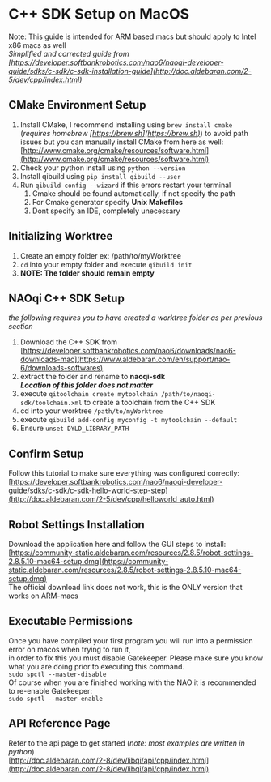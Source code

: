 # C++ SDK Setup on MacOS 
Note: This guide is intended for ARM based macs but should apply to Intel x86 macs as well \
*Simplified and corrected guide from [https://developer.softbankrobotics.com/nao6/naoqi-developer-guide/sdks/c-sdk/c-sdk-installation-guide](http://doc.aldebaran.com/2-5/dev/cpp/index.html)*

## CMake Environment Setup
1. Install CMake, I recommend installing using `brew install cmake` (*requires homebrew [https://brew.sh](https://brew.sh)*) to avoid path issues but you can manually install CMake from here as well: \
[http://www.cmake.org/cmake/resources/software.html](http://www.cmake.org/cmake/resources/software.html)
2. Check your python install using `python --version`
3. Install qibuild using `pip install qibuild --user`
4. Run `qibuild config --wizard` if this errors restart your terminal
    1. Cmake should be found automatically, if not specify the path
    2. For Cmake generator specify **Unix Makefiles**
    3. Dont specify an IDE, completely unecessary

## Initializing Worktree
1. Create an empty folder ex: /path/to/myWorktree
2. `cd` into your empty folder and execute `qibuild init`
3. **NOTE: The folder should remain empty**

## NAOqi C++ SDK Setup
*the following requires you to have created a worktree folder as per previous section*
1. Download the C++ SDK from [https://developer.softbankrobotics.com/nao6/downloads/nao6-downloads-mac](https://www.aldebaran.com/en/support/nao-6/downloads-softwares)
2. extract the folder and rename to **naoqi-sdk** \
   ***Location of this folder does not matter*** 
3. execute `qitoolchain create mytoolchain /path/to/naoqi-sdk/toolchain.xml` to create a toolchain from the C++ SDK
4. cd into your worktree `/path/to/myWorktree`
5. execute `qibuild add-config myconfig -t mytoolchain --default`
6. Ensure `unset DYLD_LIBRARY_PATH`

## Confirm Setup
Follow this tutorial to make sure everything was configured correctly: \
[https://developer.softbankrobotics.com/nao6/naoqi-developer-guide/sdks/c-sdk/c-sdk-hello-world-step-step](http://doc.aldebaran.com/2-5/dev/cpp/helloworld_auto.html)

## Robot Settings Installation
Download the application here and follow the GUI steps to install: \
[https://community-static.aldebaran.com/resources/2.8.5/robot-settings-2.8.5.10-mac64-setup.dmg](https://community-static.aldebaran.com/resources/2.8.5/robot-settings-2.8.5.10-mac64-setup.dmg) \
The official download link does not work, this is the ONLY version that works on ARM-macs

## Executable Permissions
Once you have compiled your first program you will run into a permission error on macos when trying to run it, \
in order to fix this you must disable Gatekeeper. Please make sure you know what you are doing prior to executing this command. \
`sudo spctl --master-disable` \
Of course when you are finished working with the NAO it is recommended to re-enable Gatekeeper: \
`sudo spctl --master-enable`

## API Reference Page
Refer to the api page to get started (*note: most examples are written in python*) \
[http://doc.aldebaran.com/2-8/dev/libqi/api/cpp/index.html](http://doc.aldebaran.com/2-8/dev/libqi/api/cpp/index.html)
